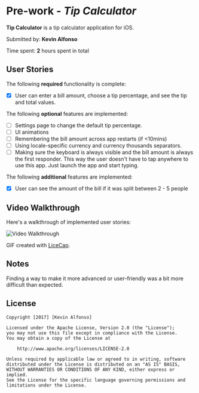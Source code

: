 
# Pre-work - *Tip Calculator*

**Tip Calculator** is a tip calculator application for iOS.

Submitted by: **Kevin Alfonso**

Time spent: **2** hours spent in total

## User Stories

The following **required** functionality is complete:

* [x] User can enter a bill amount, choose a tip percentage, and see the tip and total values.

The following **optional** features are implemented:
* [ ] Settings page to change the default tip percentage.
* [ ] UI animations
* [ ] Remembering the bill amount across app restarts (if <10mins)
* [ ] Using locale-specific currency and currency thousands separators.
* [ ] Making sure the keyboard is always visible and the bill amount is always the first responder. This way the user doesn't have to tap anywhere to use this app. Just launch the app and start typing.

The following **additional** features are implemented:

- [x] User can see the amount of the bill if it was split between 2 - 5 people

## Video Walkthrough 

Here's a walkthrough of implemented user stories:

<img src='http://imgur.com/a/nAeEE' title='Video Walkthrough' width='' alt='Video Walkthrough' />

GIF created with [LiceCap](http://www.cockos.com/licecap/).

## Notes

Finding a way to make it more advanced or user-friendly was a bit more difficult than expected.

## License

    Copyright [2017] [Kevin Alfonso]

    Licensed under the Apache License, Version 2.0 (the "License");
    you may not use this file except in compliance with the License.
    You may obtain a copy of the License at

        http://www.apache.org/licenses/LICENSE-2.0

    Unless required by applicable law or agreed to in writing, software
    distributed under the License is distributed on an "AS IS" BASIS,
    WITHOUT WARRANTIES OR CONDITIONS OF ANY KIND, either express or implied.
    See the License for the specific language governing permissions and
    limitations under the License.
